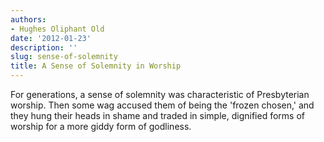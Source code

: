 ```yaml
---
authors:
- Hughes Oliphant Old
date: '2012-01-23'
description: ''
slug: sense-of-solemnity
title: A Sense of Solemnity in Worship
---
```

For generations, a sense of solemnity was characteristic of Presbyterian worship. Then some wag accused them of being the 'frozen chosen,' and they hung their heads in shame and traded in simple, dignified forms of worship for a more giddy form of godliness.



